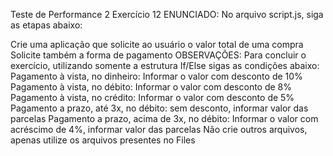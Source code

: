 Teste de Performance 2
Exercício 12
ENUNCIADO:
No arquivo script.js, siga as etapas abaixo:

Crie uma aplicação que solicite ao usuário o valor total de uma compra
Solicite também a forma de pagamento
OBSERVAÇÕES:
Para concluir o exercício, utilizando somente a estrutura If/Else sigas as condições abaixo:
Pagamento à vista, no dinheiro: Informar o valor com desconto de 10%
Pagamento à vista, no débito: Informar o valor com desconto de 8%
Pagamento à vista, no crédito: Informar o valor com desconto de 5%
Pagamento a prazo, até 3x, no débito: sem desconto, informar valor das parcelas
Pagamento a prazo, acima de 3x, no débito: Informar o valor com acréscimo de 4%, informar valor das parcelas
Não crie outros arquivos, apenas utilize os arquivos presentes no Files
